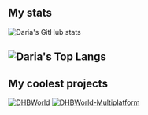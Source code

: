 ## My stats

![Daria's GitHub stats](https://github-readme-stats.vercel.app/api?username=dk1553&include_all_commits=true&custom_title=Daria%27s%20GitHub%20Statistics&title_color=4e7314&hide=stars,null)

![Daria's Top Langs](https://github-readme-stats.vercel.app/api/top-langs/?username=dk1553&title_color=4e7314)
---
## My coolest projects
[![DHBWorld](https://github-stats.blitzdose.de/pin/?username=inFumumVerti&&repo=DHBWorld&theme=graywhite&title_color=bd191e)](https://github.com/inFumumVerti/DHBWorld)
[![DHBWorld-Multiplatform](https://github-readme-stats.vercel.app/api/pin/?username=blitzdose&repo=DHBWorldMultiplatform&theme=graywhite&title_color=754cd4)](https://github.com/blitzdose/DHBWorldMultiplatform)

